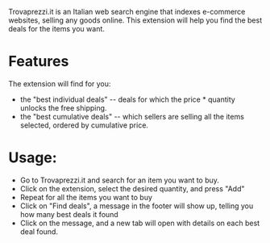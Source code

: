 Trovaprezzi.it is an Italian web search engine that indexes e-commerce websites, selling any goods online.
This extension will help you find the best deals for the items you want.

# Features
The extension will find for you: 
- the "best individual deals" -- deals for which the price * quantity unlocks the free shipping.
- the "best cumulative deals" -- which sellers are selling all the items selected, ordered by cumulative price.

# Usage:
- Go to Trovaprezzi.it and search for an item you want to buy.
- Click on the extension, select the desired quantity, and press "Add"
- Repeat for all the items you want to buy
- Click on "Find deals", a message in the footer will show up, telling you how many best deals it found
- Click on the message, and a new tab will open with details on each best deal found.